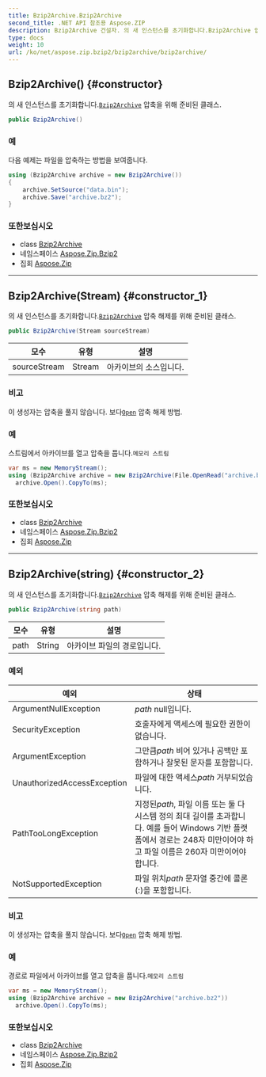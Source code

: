 ```yaml
---
title: Bzip2Archive.Bzip2Archive
second_title: .NET API 참조용 Aspose.ZIP
description: Bzip2Archive 건설자. 의 새 인스턴스를 초기화합니다.Bzip2Archive 압축을 위해 준비된 클래스.
type: docs
weight: 10
url: /ko/net/aspose.zip.bzip2/bzip2archive/bzip2archive/
---
```

## Bzip2Archive() {#constructor}

의 새 인스턴스를 초기화합니다.[`Bzip2Archive`](../) 압축을 위해 준비된 클래스.

```csharp
public Bzip2Archive()
```

### 예

다음 예제는 파일을 압축하는 방법을 보여줍니다.

```csharp
using (Bzip2Archive archive = new Bzip2Archive()) 
{
    archive.SetSource("data.bin");
    archive.Save("archive.bz2");
}
```

### 또한보십시오

* class [Bzip2Archive](../)
* 네임스페이스 [Aspose.Zip.Bzip2](../../bzip2archive/)
* 집회 [Aspose.Zip](../../../)

---

## Bzip2Archive(Stream) {#constructor_1}

의 새 인스턴스를 초기화합니다.[`Bzip2Archive`](../) 압축 해제를 위해 준비된 클래스.

```csharp
public Bzip2Archive(Stream sourceStream)
```

| 모수 | 유형 | 설명 |
| --- | --- | --- |
| sourceStream | Stream | 아카이브의 소스입니다. |

### 비고

이 생성자는 압축을 풀지 않습니다. 보다[`Open`](../open/) 압축 해제 방법.

### 예

스트림에서 아카이브를 열고 압축을 풉니다.`메모리 스트림`

```csharp
var ms = new MemoryStream();
using (Bzip2Archive archive = new Bzip2Archive(File.OpenRead("archive.bz2")))
  archive.Open().CopyTo(ms);
```

### 또한보십시오

* class [Bzip2Archive](../)
* 네임스페이스 [Aspose.Zip.Bzip2](../../bzip2archive/)
* 집회 [Aspose.Zip](../../../)

---

## Bzip2Archive(string) {#constructor_2}

의 새 인스턴스를 초기화합니다.[`Bzip2Archive`](../) 압축 해제를 위해 준비된 클래스.

```csharp
public Bzip2Archive(string path)
```

| 모수 | 유형 | 설명 |
| --- | --- | --- |
| path | String | 아카이브 파일의 경로입니다. |

### 예외

| 예외 | 상태 |
| --- | --- |
| ArgumentNullException | *path* null입니다. |
| SecurityException | 호출자에게 액세스에 필요한 권한이 없습니다. |
| ArgumentException | 그만큼*path* 비어 있거나 공백만 포함하거나 잘못된 문자를 포함합니다. |
| UnauthorizedAccessException | 파일에 대한 액세스*path* 거부되었습니다. |
| PathTooLongException | 지정된*path*, 파일 이름 또는 둘 다 시스템 정의 최대 길이를 초과합니다. 예를 들어 Windows 기반 플랫폼에서 경로는 248자 미만이어야 하고 파일 이름은 260자 미만이어야 합니다. |
| NotSupportedException | 파일 위치*path* 문자열 중간에 콜론(:)을 포함합니다. |

### 비고

이 생성자는 압축을 풀지 않습니다. 보다[`Open`](../open/) 압축 해제 방법.

### 예

경로로 파일에서 아카이브를 열고 압축을 풉니다.`메모리 스트림`

```csharp
var ms = new MemoryStream();
using (Bzip2Archive archive = new Bzip2Archive("archive.bz2"))
  archive.Open().CopyTo(ms);
```

### 또한보십시오

* class [Bzip2Archive](../)
* 네임스페이스 [Aspose.Zip.Bzip2](../../bzip2archive/)
* 집회 [Aspose.Zip](../../../)


